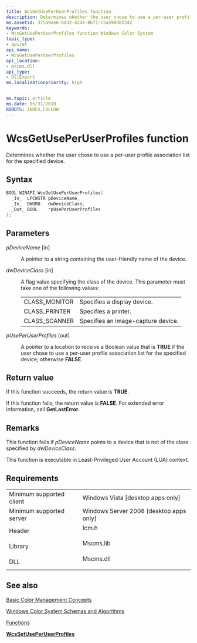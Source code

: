 ```yaml
---
title: WcsGetUsePerUserProfiles function
description: Determines whether the user chose to use a per-user profile association list for the specified device.
ms.assetid: 375a9ee6-b432-424a-8671-c5a598d82342
keywords:
- WcsGetUsePerUserProfiles function Windows Color System
topic_type:
- apiref
api_name:
- WcsGetUsePerUserProfiles
api_location:
- mscms.dll
api_type:
- DllExport
ms.localizationpriority: high


ms.topic: article
ms.date: 05/31/2018
ROBOTS: INDEX,FOLLOW
---
```


# WcsGetUsePerUserProfiles function

Determines whether the user chose to use a per-user profile association list for the specified device.

## Syntax


```C++
BOOL WINAPI WcsGetUsePerUserProfiles(
  _In_  LPCWSTR pDeviceName,
  _In_  DWORD   dwDeviceClass,
  _Out_ BOOL    *pUsePerUserProfiles
);
```



## Parameters

<dl> <dt>

*pDeviceName* \[in\]
</dt> <dd>

A pointer to a string containing the user-friendly name of the device.

</dd> <dt>

*dwDeviceClass* \[in\]
</dt> <dd>

A flag value specifying the class of the device. This parameter must take one of the following values:



|                |                                    |
|----------------|------------------------------------|
| CLASS\_MONITOR | Specifies a display device.        |
| CLASS\_PRINTER | Specifies a printer.               |
| CLASS\_SCANNER | Specifies an image-capture device. |



 

</dd> <dt>

*pUsePerUserProfiles* \[out\]
</dt> <dd>

A pointer to a location to receive a Boolean value that is **TRUE** if the user chose to use a per-user profile association list for the specified device; otherwise **FALSE**.

</dd> </dl>

## Return value

If this function succeeds, the return value is **TRUE**.

If this function fails, the return value is **FALSE**. For extended error information, call **GetLastError**.

## Remarks

This function fails if *pDeviceName* points to a device that is not of the class specified by *dwDeviceClass*.

This function is executable in Least-Privileged User Account (LUA) context.

## Requirements



|                                     |                                                                                      |
|-------------------------------------|--------------------------------------------------------------------------------------|
| Minimum supported client<br/> | Windows Vista \[desktop apps only\]<br/>                                       |
| Minimum supported server<br/> | Windows Server 2008 \[desktop apps only\]<br/>                                 |
| Header<br/>                   | <dl> <dt>Icm.h</dt> </dl>     |
| Library<br/>                  | <dl> <dt>Mscms.lib</dt> </dl> |
| DLL<br/>                      | <dl> <dt>Mscms.dll</dt> </dl> |



## See also

<dl> <dt>

[Basic Color Management Concepts](basic-color-management-concepts.md)
</dt> <dt>

[Windows Color System Schemas and Algorithms](windows-color-system-schemas-and-algorithms.md)
</dt> <dt>

[Functions](functions.md)
</dt> <dt>

[**WcsSetUsePerUserProfiles**](wcssetuseperuserprofiles.md)
</dt> </dl>

 

 





